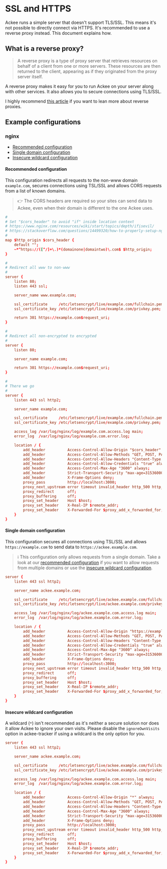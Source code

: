 # SSL and HTTPS

Ackee runs a simple server that doesn't support TLS/SSL. This means it's not possible to directly connect via HTTPS. It's recommended to use a reverse proxy instead. This document explains how.

## What is a reverse proxy?

> A reverse proxy is a type of proxy server that retrieves resources on behalf of a client from one or more servers. These resources are then returned to the client, appearing as if they originated from the proxy server itself.

A reverse proxy makes it easy for you to run Ackee on your server along with other services. It also allows you to secure connections using TLS/SSL.

I highly recommend [this article](https://medium.com/intrinsic/why-should-i-use-a-reverse-proxy-if-node-js-is-production-ready-5a079408b2ca) if you want to lean more about reverse proxies.

## Example configurations

### nginx

- [Recommended configuration](#recommended-configuration)
- [Single domain configuration](#single-domain-configuration)
- [Insecure wildcard configuration](#insecure-wildcard-configuration)

#### Recommended configuration

This configuration redirects all requests to the non-www domain `example.com`, secures connections using TSL/SSL and allows CORS requests from a list of known domains.

> 👉 The CORS headers are required so your sites can send data to Ackee, even when their domain is different to the one Ackee uses.

```conf
#
# Set "$cors_header" to avoid "if" inside location context
# https://www.nginx.com/resources/wiki/start/topics/depth/ifisevil/
# https://stackoverflow.com/questions/14499320/how-to-properly-setup-nginx-access-control-allow-origin-into-response-header-bas
#
map $http_origin $cors_header {
    default "";
    ~*^https://([^/]+\.)*(domainone|domaintwo)\.com$ $http_origin;
}

#
# Redirect all www to non-www
#
server {
    listen 80;
    listen 443 ssl;

    server_name www.example.com;

    ssl_certificate     /etc/letsencrypt/live/example.com/fullchain.pem;
    ssl_certificate_key /etc/letsencrypt/live/example.com/privkey.pem;

    return 301 https://example.com$request_uri;
}

#
# Redirect all non-encrypted to encrypted
#
server {
    listen 80;

    server_name example.com;

    return 301 https://example.com$request_uri;
}

#
# There we go
#
server {
    listen 443 ssl http2;

    server_name example.com;

    ssl_certificate     /etc/letsencrypt/live/example.com/fullchain.pem;
    ssl_certificate_key /etc/letsencrypt/live/example.com/privkey.pem;

    access_log /var/log/nginx/log/example.com.access.log main;
    error_log  /var/log/nginx/log/example.com.error.log;

    location / {
        add_header          Access-Control-Allow-Origin "$cors_header" always;
        add_header          Access-Control-Allow-Methods "GET, POST, PATCH, OPTIONS" always;
        add_header          Access-Control-Allow-Headers "Content-Type, Authorization, Time-Zone" always;
        add_header          Access-Control-Allow-Credentials "true" always;
        add_header          Access-Control-Max-Age "3600" always;
        add_header          Strict-Transport-Security "max-age=31536000" always;
        add_header          X-Frame-Options deny;
        proxy_pass          http://localhost:3000;
        proxy_next_upstream error timeout invalid_header http_500 http_502 http_503 http_504;
        proxy_redirect      off;
        proxy_buffering     off;
        proxy_set_header    Host $host;
        proxy_set_header    X-Real-IP $remote_addr;
        proxy_set_header    X-Forwarded-For $proxy_add_x_forwarded_for;
    }
}
```

#### Single domain configuration

This configuration secures all connections using TSL/SSL and allows `https://example.com` to send data to `https://ackee.example.com`.

> ℹ️ This configuration only allows requests from a single domain. Take a look at our [recommended configuration](#recommended-configuration) if you want to allow requests from multiple domains or use the [insecure wildcard configuration](#insecure-wildcard-configuration).

```conf
server {
    listen 443 ssl http2;

    server_name ackee.example.com;

    ssl_certificate     /etc/letsencrypt/live/ackee.example.com/fullchain.pem;
    ssl_certificate_key /etc/letsencrypt/live/ackee.example.com/privkey.pem;

    access_log /var/log/nginx/log/ackee.example.com.access.log main;
    error_log  /var/log/nginx/log/ackee.example.com.error.log;

    location / {
        add_header          Access-Control-Allow-Origin "https://example.com" always;
        add_header          Access-Control-Allow-Methods "GET, POST, PATCH, OPTIONS" always;
        add_header          Access-Control-Allow-Headers "Content-Type, Authorization, Time-Zone" always;
        add_header          Access-Control-Allow-Credentials "true" always;
        add_header          Access-Control-Max-Age "3600" always;
        add_header          Strict-Transport-Security "max-age=31536000" always;
        add_header          X-Frame-Options deny;
        proxy_pass          http://localhost:3000;
        proxy_next_upstream error timeout invalid_header http_500 http_502 http_503 http_504;
        proxy_redirect      off;
        proxy_buffering     off;
        proxy_set_header    Host $host;
        proxy_set_header    X-Real-IP $remote_addr;
        proxy_set_header    X-Forwarded-For $proxy_add_x_forwarded_for;
    }
}
```

#### Insecure wildcard configuration

A wildcard (`*`) isn't recommended as it's neither a secure solution nor does it allow Ackee to ignore your own visits. Please disable the `ignoreOwnVisits` option in ackee-tracker if using a wildcard is the only option for you.

```conf
server {
    listen 443 ssl http2;

    server_name ackee.example.com;

    ssl_certificate     /etc/letsencrypt/live/ackee.example.com/fullchain.pem;
    ssl_certificate_key /etc/letsencrypt/live/ackee.example.com/privkey.pem;

    access_log /var/log/nginx/log/ackee.example.com.access.log main;
    error_log  /var/log/nginx/log/ackee.example.com.error.log;

    location / {
        add_header          Access-Control-Allow-Origin "*" always;
        add_header          Access-Control-Allow-Methods "GET, POST, PATCH, OPTIONS" always;
        add_header          Access-Control-Allow-Headers "Content-Type, Authorization, Time-Zone" always;
        add_header          Access-Control-Max-Age "3600" always;
        add_header          Strict-Transport-Security "max-age=31536000" always;
        add_header          X-Frame-Options deny;
        proxy_pass          http://localhost:3000;
        proxy_next_upstream error timeout invalid_header http_500 http_502 http_503 http_504;
        proxy_redirect      off;
        proxy_buffering     off;
        proxy_set_header    Host $host;
        proxy_set_header    X-Real-IP $remote_addr;
        proxy_set_header    X-Forwarded-For $proxy_add_x_forwarded_for;
    }
}
```
